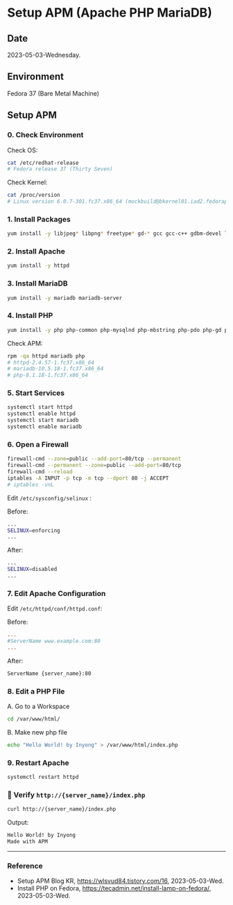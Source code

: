 # Setup APM (Apache PHP MariaDB)

## Date

2023-05-03-Wednesday.

## Environment

Fedora 37 (Bare Metal Machine)

## Setup APM

### 0. Check Environment

Check OS:

```Bash
cat /etc/redhat-release
# Fedora release 37 (Thirty Seven)
```

Check Kernel:

```Bash
cat /proc/version
# Linux version 6.0.7-301.fc37.x86_64 (mockbuild@bkernel01.iad2.fedoraproject.org) (gcc (GCC) 12.2.1 20220819 (Red Hat 12.2.1-2), GNU ld version 2.38-24.fc37) #1 SMP PREEMPT_DYNAMIC Fri Nov 4 18:35:48 UTC 2022
```

### 1. Install Packages

```Bash
yum install -y libjpeg* libpng* freetype* gd-* gcc gcc-c++ gdbm-devel libtermcap-devel
```

### 2. Install Apache

```Bash
yum install -y httpd
```

### 3. Install MariaDB

```Bash
yum install -y mariadb mariadb-server
```

### 4. Install PHP

```Bash
yum install -y php php-common php-mysqlnd php-mbstring php-pdo php-gd php-xml php-json
```

Check APM:

```Bash
rpm -qa httpd mariadb php
# httpd-2.4.57-1.fc37.x86_64
# mariadb-10.5.18-1.fc37.x86_64
# php-8.1.18-1.fc37.x86_64
```

### 5. Start Services

```Bash
systemctl start httpd
systemctl enable httpd
systemctl start mariadb
systemctl enable mariadb
```

### 6. Open a Firewall

```Bash
firewall-cmd --zone=public --add-port=80/tcp --permanent
firewall-cmd --permanent --zone=public --add-port=80/tcp
firewall-cmd --reload
iptables -A INPUT -p tcp -m tcp --dport 80 -j ACCEPT
# iptables -vnL
```

Edit `/etc/sysconfig/selinux` :

Before:

```Bash
...
SELINUX=enforcing
...
```

After:

```Bash
...
SELINUX=disabled
...
```

### 7. Edit Apache Configuration

Edit `/etc/httpd/conf/httpd.conf`:

Before:

```conf
...
#ServerName www.example.com:80
...
```

After:

```Bash
ServerName {server_name}:80
```

### 8. Edit a PHP File

A. Go to a Workspace

```Bash
cd /var/www/html/
```

B. Make new php file

```Bash
echo "Hello World! by Inyong" > /var/www/html/index.php
```

### 9. Restart Apache

```Bash
systemctl restart httpd
```

### :tada: Verify `http://{server_name}/index.php`

```Bash
curl http://{server_name}/index.php
```

Output:

```Bash
Hello World! by Inyong
Made with APM
```

---

### Reference
- Setup APM Blog KR, https://wlsvud84.tistory.com/16, 2023-05-03-Wed.
- Install PHP on Fedora, https://tecadmin.net/install-lamp-on-fedora/, 2023-05-03-Wed.
